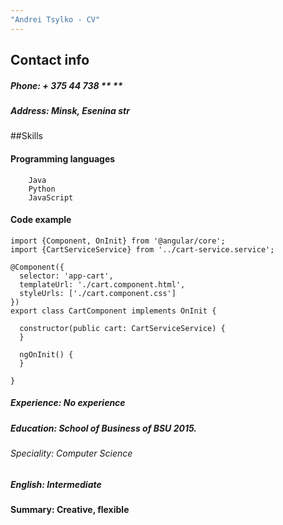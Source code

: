 ```yaml
---
"Andrei Tsylko - CV"
---
```

## Contact info
##### Phone:  + 375 44 738 ** **
##### Address:  Minsk, Esenina str

##Skills

#### Programming languages
     
        Java
        Python
        JavaScript
        
#### Code example

    import {Component, OnInit} from '@angular/core';
    import {CartServiceService} from '../cart-service.service';
    
    @Component({
      selector: 'app-cart',
      templateUrl: './cart.component.html',
      styleUrls: ['./cart.component.css']
    })
    export class CartComponent implements OnInit {
    
      constructor(public cart: CartServiceService) {
      }
    
      ngOnInit() {
      }
    
    }
    
##### Experience: No experience
##### Education: School of Business of BSU 2015. 
###### Speciality: Computer Science 
##### English: Intermediate
#### Summary: Creative, flexible



    
    

